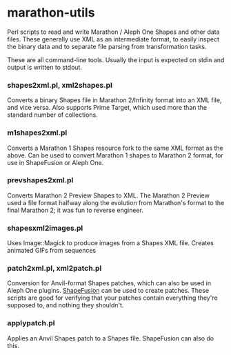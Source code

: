 marathon-utils
==============

Perl scripts to read and write Marathon / Aleph One Shapes and other data files. These generally use XML as an intermediate format, to easily inspect the binary data and to separate file parsing from transformation tasks.

These are all command-line tools. Usually the input is expected on stdin and output is written to stdout.

### shapes2xml.pl, xml2shapes.pl

Converts a binary Shapes file in Marathon 2/Infinity format into an XML file, and vice versa. Also supports Prime Target, which used more than the standard number of collections.

### m1shapes2xml.pl

Converts a Marathon 1 Shapes resource fork to the same XML format as the above. Can be used to convert Marathon 1 shapes to Marathon 2 format, for use in ShapeFusion or Aleph One.

### prevshapes2xml.pl

Converts Marathon 2 Preview Shapes to XML. The Marathon 2 Preview used a file format halfway along the evolution from Marathon's format to the final Marathon 2; it was fun to reverse engineer.

### shapesxml2images.pl

Uses Image::Magick to produce images from a Shapes XML file. Creates animated GIFs from sequences

### patch2xml.pl, xml2patch.pl

Conversion for Anvil-format Shapes patches, which can also be used in Aleph One plugins. [ShapeFusion](http://shapefusion.sourceforge.net/) can be used to create patches. These scripts are good for verifying that your patches contain everything they're supposed to, and nothing they shouldn't.

### applypatch.pl

Applies an Anvil Shapes patch to a Shapes file. ShapeFusion can also do this.


